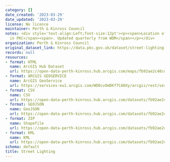 ```yaml
---
category: []
date_created: '2023-03-29'
date_updated: '2023-03-29'
license: No licence
maintainer: Perth & Kinross Council
notes: <div style='text-align:Left;font-size:12pt'><p><span>Location of Street lights
  in PKC</span><span>. Updated quarterly from WDM</span></p></div>
organization: Perth & Kinross Council
original_dataset_link: https://data.pkc.gov.uk/dataset/street-lighting1
records: null
resources:
- format: HTML
  name: ArcGIS Hub Dataset
  url: https://open-data-perth-kinross.hub.arcgis.com/maps/fb92ae2c48cd440cb58ab3f7430d9627_27
- format: ARCGIS GEOSERVICE
  name: ArcGIS GeoService
  url: https://services-eu1.arcgis.com/WD0cvOmDKf7CA0Xy/arcgis/rest/services/Street_Lighting/FeatureServer/27
- format: CSV
  name: CSV
  url: https://open-data-perth-kinross.hub.arcgis.com/datasets/fb92ae2c48cd440cb58ab3f7430d9627_27.csv?outSR=%7B%22latestWkid%22%3A27700%2C%22wkid%22%3A27700%7D
- format: GEOJSON
  name: GeoJSON
  url: https://open-data-perth-kinross.hub.arcgis.com/datasets/fb92ae2c48cd440cb58ab3f7430d9627_27.geojson?outSR=%7B%22latestWkid%22%3A27700%2C%22wkid%22%3A27700%7D
- format: ZIP
  name: Shapefile
  url: https://open-data-perth-kinross.hub.arcgis.com/datasets/fb92ae2c48cd440cb58ab3f7430d9627_27.zip?outSR=%7B%22latestWkid%22%3A27700%2C%22wkid%22%3A27700%7D
- format: KML
  name: KML
  url: https://open-data-perth-kinross.hub.arcgis.com/datasets/fb92ae2c48cd440cb58ab3f7430d9627_27.kml?outSR=%7B%22latestWkid%22%3A27700%2C%22wkid%22%3A27700%7D
schema: default
title: Street Lighting
---
```

